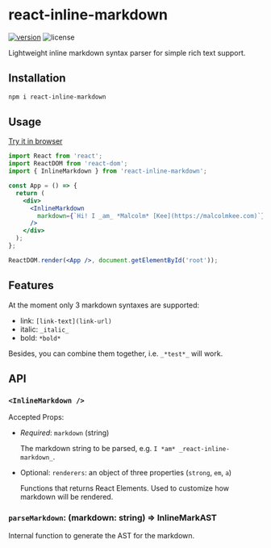 # react-inline-markdown

[![version](https://img.shields.io/npm/v/react-inline-markdown.svg)](https://www.npmjs.com/package/react-inline-markdown) ![license](https://img.shields.io/npm/l/react-inline-markdown.svg)

Lightweight inline markdown syntax parser for simple rich text support.

## Installation

```bash
npm i react-inline-markdown
```

## Usage

[Try it in browser](https://codesandbox.io/s/react-inline-markdown-xyxxj)

```jsx
import React from 'react';
import ReactDOM from 'react-dom';
import { InlineMarkdown } from 'react-inline-markdown';

const App = () => {
  return (
    <div>
      <InlineMarkdown
        markdown={`Hi! I _am_ *Malcolm* [Kee](https://malcolmkee.com)`}
      />
    </div>
  );
};

ReactDOM.render(<App />, document.getElementById('root'));
```

## Features

At the moment only 3 markdown syntaxes are supported:

- link: `[link-text](link-url)`
- italic: `_italic_`
- bold: `*bold*`

Besides, you can combine them together, i.e. `_*test*_` will work.

## API

### `<InlineMarkdown />`

Accepted Props:

- _Required_: `markdown` (string)

  The markdown string to be parsed, e.g. `I *am* _react-inline-markdown_`.

- Optional: `renderers`: an object of three properties (`strong`, `em`, `a`)

  Functions that returns React Elements. Used to customize how markdown will be rendered.

### `parseMarkdown`: (markdown: string) => InlineMarkAST

Internal function to generate the AST for the markdown.
